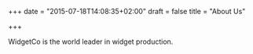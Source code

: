 +++
date = "2015-07-18T14:08:35+02:00"
draft = false
title = "About Us"

+++

WidgetCo is the world leader in widget production.
